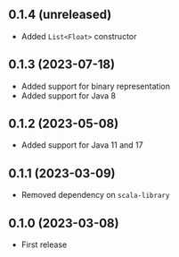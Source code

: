 ## 0.1.4 (unreleased)

- Added `List<Float>` constructor

## 0.1.3 (2023-07-18)

- Added support for binary representation
- Added support for Java 8

## 0.1.2 (2023-05-08)

- Added support for Java 11 and 17

## 0.1.1 (2023-03-09)

- Removed dependency on `scala-library`

## 0.1.0 (2023-03-08)

- First release
